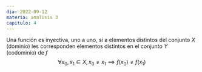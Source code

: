 ```yaml
---
dia: 2022-09-12
materia: analisis 3
capitulo: 4
---
```

Una función es inyectiva, uno a uno, si a elementos distintos del conjunto $X$ (dominio) les corresponden elementos distintos en el conjunto $Y$ (codominio) de $f$
$$ \forall x_0, x_1 \in X, x_0 \ne x_1 \implies f(x_0) \ne f(x_1) $$
